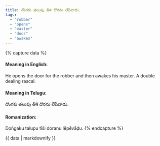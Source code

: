 ```yaml
---
title: దొంగకు తలుపు తీశి దొరను లేపేవాడు.
tags:
  - "robber"
  - "opens"
  - "master"
  - "door"
  - "awakes"
---
```


{% capture data %}
#### Meaning in English:
He opens the door for the robber and then awakes his master.
A double dealing rascal.

#### Meaning in Telugu:
దొంగకు తలుపు తీశి దొరను లేపేవాడు.

#### Romanization:
Doṅgaku talupu tīśi doranu lēpēvāḍu.
{% endcapture %}

{{ data | markdownify }}

